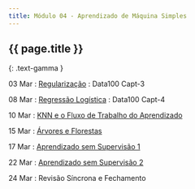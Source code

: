```yaml
---
title: Módulo 04 - Aprendizado de Máquina Simples
---
```


## {{ page.title }}
{: .text-gamma }

03 Mar
: [Regularização](TODO)
  : Data100 Capt-3

08 Mar
: [Regressão Logística](TODO)
  : Data100 Capt-4

10 Mar
: [KNN e o Fluxo de Trabalho do Aprendizado](TODO)

15 Mar
: [Árvores e Florestas](TODO)

17 Mar
: [Aprendizado sem Supervisão 1](TODO)

22 Mar
: [Aprendizado sem Supervisão 2](TODO)

24 Mar
: Revisão Síncrona e Fechamento

